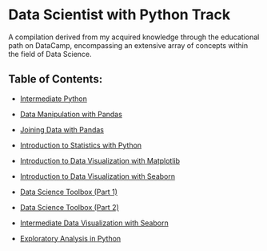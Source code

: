 # Data Scientist with Python Track
A compilation derived from my acquired knowledge through the educational path on DataCamp, encompassing an extensive array of concepts within the field of Data Science.

## Table of Contents:
- <a href="https://github.com/anxta/Data-Scientist-with-Python-Track/tree/main/Intermediate%20Python">Intermediate Python</a>
- <a href="https://github.com/anxta/Data-Scientist-with-Python-Track/tree/main/Data%20Manipulation%20with%20Pandas" > Data Manipulation with Pandas </a>
- <a href="https://github.com/anxta/Data-Scientist-with-Python-Track/tree/main/Joining%20Data%20with%20Pandas" > Joining Data with Pandas </a>
- <a href="https://github.com/anxta/Data-Scientist-with-Python-Track/tree/main/Introduction%20to%20Statistics%20with%20Python" > Introduction to Statistics with Python </a>

- <a href="https://github.com/anxta/Data-Scientist-with-Python-Track/tree/main/Introduction%20to%20Data%20Visualization%20with%20Matplotlib"> Introduction to Data Visualization with Matplotlib</a> 
- <a href="https://github.com/anxta/Data-Scientist-with-Python-Track/tree/main/Introduction%20to%20Data%20Visualization%20with%20Seaborn">  Introduction to Data Visualization with Seaborn </a> 
- <a href="https://github.com/anxta/Data-Scientist-with-Python-Track/tree/main/Data%20Science%20Toolbox%20(Part%201)"> Data Science Toolbox (Part 1) </a>

- <a href="https://github.com/anxta/Data-Scientist-with-Python-Track/tree/main/Python%20Data%20Science%20Toolbox%20(Part%202) " > Data Science Toolbox (Part 2) </a>
  
- <a href= "https://github.com/anxta/Data-Scientist-with-Python-Track/tree/main/Intermediate%20Data%20Visualization%20with%20Seaborn" > Intermediate Data Visualization with Seaborn </a>

- <a href="https://github.com/anxta/Data-Scientist-with-Python-Track/tree/main/Exploratory%20Data%20Analysis%20in%20Python" > Exploratory Analysis in Python </a>
